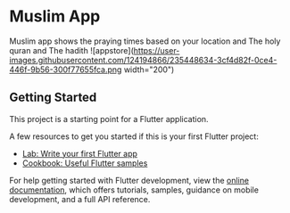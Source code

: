 # Muslim App 

Muslim app shows the praying times based on your location and The holy quran and The hadith
![appstore](https://user-images.githubusercontent.com/124194866/235448634-3cf4d82f-0ce4-446f-9b56-300f77655fca.png width="200")


## Getting Started

This project is a starting point for a Flutter application.

A few resources to get you started if this is your first Flutter project:

- [Lab: Write your first Flutter app](https://docs.flutter.dev/get-started/codelab)
- [Cookbook: Useful Flutter samples](https://docs.flutter.dev/cookbook)

For help getting started with Flutter development, view the
[online documentation](https://docs.flutter.dev/), which offers tutorials,
samples, guidance on mobile development, and a full API reference.
